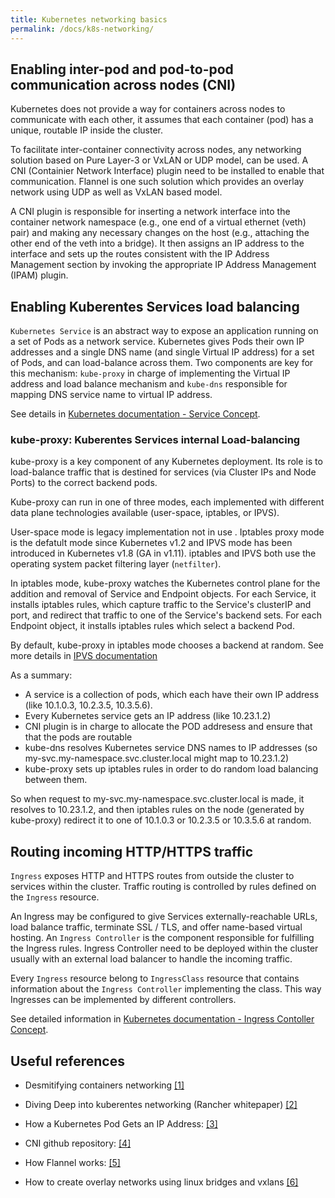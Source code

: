 ```yaml
---
title: Kubernetes networking basics
permalink: /docs/k8s-networking/
---
```


## Enabling inter-pod and pod-to-pod communication across nodes (CNI)

Kubernetes does not provide a way for containers across nodes to communicate with each other, it assumes that each container (pod) has a unique, routable IP inside the cluster.

To facilitate inter-container connectivity across nodes, any networking solution based on Pure Layer-3 or VxLAN or UDP model, can be used. A CNI (Containier Network Interface) plugin need to be installed to enable that communication. Flannel is one such solution which provides an overlay network using UDP as well as VxLAN based model.

A CNI plugin is responsible for inserting a network interface into the container network namespace (e.g., one end of a virtual ethernet (veth) pair) and making any necessary changes on the host (e.g., attaching the other end of the veth into a bridge). It then assigns an IP address to the interface and sets up the routes consistent with the IP Address Management section by invoking the appropriate IP Address Management (IPAM) plugin.


## Enabling Kuberentes Services load balancing

`Kubernetes Service` is an abstract way to expose an application running on a set of Pods as a network service. Kubernetes gives Pods their own IP addresses and a single DNS name (and single Virtual IP address) for a set of Pods, and can load-balance across them. Two components are key for this mechanism: `kube-proxy` in charge of implementing the Virtual IP address and load balance mechanism and `kube-dns` responsible for mapping DNS service name to virtual IP address.

See details in [Kubernetes documentation - Service Concept](https://kubernetes.io/docs/concepts/services-networking/service/).

### kube-proxy: Kuberentes Services internal Load-balancing

kube-proxy is a key component of any Kubernetes deployment.  Its role is to load-balance traffic that is destined for services (via Cluster IPs and Node Ports) to the correct backend pods.

Kube-proxy can run in one of three modes, each implemented with different data plane technologies available (user-space, iptables, or IPVS).

User-space mode is legacy implementation not in use . Iptables proxy mode is the defatult mode since Kubernetes v1.2 and IPVS mode has been introduced in Kubernetes v1.8 (GA in v1.11). iptables and IPVS both use the operating system packet filtering layer (`netfilter`).

In iptables mode, kube-proxy watches the Kubernetes control plane for the addition and removal of Service and Endpoint objects. For each Service, it installs iptables rules, which capture traffic to the Service's clusterIP and port, and redirect that traffic to one of the Service's backend sets. For each Endpoint object, it installs iptables rules which select a backend Pod.

By default, kube-proxy in iptables mode chooses a backend at random. See more details in [IPVS documentation](https://github.com/kubernetes/kubernetes/blob/master/pkg/proxy/ipvs/README.md)

As a summary:

- A service is a collection of pods, which each have their own IP address (like 10.1.0.3, 10.2.3.5, 10.3.5.6).
- Every Kubernetes service gets an IP address (like 10.23.1.2)
- CNI plugin is in charge to allocate the POD addresess and ensure that that the pods are routable
- kube-dns resolves Kubernetes service DNS names to IP addresses (so my-svc.my-namespace.svc.cluster.local might map to 10.23.1.2)
- kube-proxy sets up iptables rules in order to do random load balancing between them.

So when request to my-svc.my-namespace.svc.cluster.local is made, it resolves to 10.23.1.2, and then iptables rules on the node (generated by kube-proxy) redirect it to one of 10.1.0.3 or 10.2.3.5 or 10.3.5.6 at random.

## Routing incoming HTTP/HTTPS traffic

`Ingress` exposes HTTP and HTTPS routes from outside the cluster to services within the cluster. Traffic routing is controlled by rules defined on the `Ingress` resource.

An Ingress may be configured to give Services externally-reachable URLs, load balance traffic, terminate SSL / TLS, and offer name-based virtual hosting. An `Ingress Controller` is the component responsible for fulfilling the Ingress rules. Ingress Controller need to be deployed within the cluster usually with an external load balancer to handle the incoming traffic.

Every `Ingress` resource belong to `IngressClass` resource that contains information about the `Ingress Controller` implementing the class. This way Ingresses can be implemented by different controllers.

See detailed information in [Kubernetes documentation - Ingress Contoller Concept](https://kubernetes.io/docs/concepts/services-networking/ingress/).


## Useful references

- Desmitifying containers networking [[1]](https://blog.mbrt.dev/posts/container-network/)

- Diving Deep into kuberentes networking (Rancher whitepaper) [[2]](https://more.suse.com/rs/937-DCH-261/images/Diving-Deep-Into-Kubernetes-Networking.pdf)

- How a Kubernetes Pod Gets an IP Address: [[3]](https://ronaknathani.com/blog/2020/08/how-a-kubernetes-pod-gets-an-ip-address/)

- CNI github repository: [[4]](https://github.com/containernetworking/cni)

- How Flannel works: [[5]](https://msazure.club/flannel-networking-demystify/)

- How to create overlay networks using linux bridges and vxlans [[6]](https://ilearnedhowto.wordpress.com/2017/02/16/how-to-create-overlay-networks-using-linux-bridges-and-vxlans/)